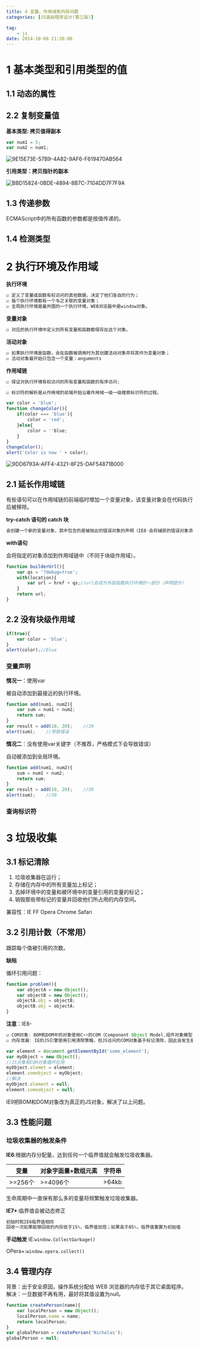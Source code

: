 ```yaml
---
title: 4 变量、作用域和内存问题
categories: [JS高级程序设计(第三版)]

tag:
    - js
date: 2014-10-08 21:26:06
---
```


# 1 基本类型和引用类型的值
## 1.1 动态的属性
## 2.2 复制变量值

**基本类型: 拷贝值得副本**

```js
var num1 = 5;
var num2 = num1;
```

![9E15E73E-57B9-4A82-9AF6-F619470AB564](http://o6ul1xz4z.bkt.clouddn.com/2017-04-08-9E15E73E-57B9-4A82-9AF6-F619470AB564.png)



**引用类型：拷贝指针的副本**

![BBD15824-0BDE-4894-8B7C-7104DD7F7F9A](http://o6ul1xz4z.bkt.clouddn.com/2017-04-08-BBD15824-0BDE-4894-8B7C-7104DD7F7F9A.png)


## 1.3 传递参数
ECMAScript中的所有函数的参数都是按值传递的。

## 1.4 检测类型
# 2 执行环境及作用域
**执行环境**

```js
☑︎ 定义了变量或函数有权访问的其他数据，决定了他们各自的行为；
☑︎ 每个执行环境都有一个与之关联的变量对象；
☑︎ 全局执行环境是最外围的一个执行环境，WEB浏览器中是window对象。
```

**变量对象**

```js
☑︎ 对应的执行环境中定义的所有变量和函数都保存在这个对象。
```

**活动对象**

```js
☑︎ 如果执行环境是函数，会在函数被调用时为其创建活动对象并将其作为变量对象；
☑︎ 活动对象最开始只包含一个变量：anguments
```

**作用域链**

```js
☑︎ 保证对执行环境有权访问的所有变量和函数的有序访问;

☑︎ 标识符的解析是从作用域的前端开始沿着作用域一级一级搜索标识符的过程。
```

```js
var color = 'blue';
function changeColor(){
    if(color === 'blue'){
        color = 'red';
    }else{
        color = ''blue;
    }
}
changeColor();
alert('Color is now ' + color);
```

![9DD6793A-AFF4-4321-8F25-DAF54871B000](http://o6ul1xz4z.bkt.clouddn.com/2017-04-08-9DD6793A-AFF4-4321-8F25-DAF54871B000.png)

## 2.1 延长作用域链

有些语句可以在作用域链的前端临时增加一个变量对象，该变量对象会在代码执行后被移除。

**try-catch 语句的 catch 块**

```js
会创建一个新的变量对象，其中包含的是被抛出的错误对象的声明（IE8-会将捕获的错误对象添加到catch所在的外部执行环境的变量对象，而不是catch语句的变量对象中。）。
```

**with语句**

会将指定的对象添加到作用域链中（不同于块级作用域）。

```js
function builderUrl(){
    var qs = '?debug=true';
    with(location){
        var url = href + qs;//url会成为外部函数执行环境的一部分（声明提升）
    }
    return url;
}
```



## 2.2 没有块级作用域

```js
if(true){
    var color = 'blue';
}
alert(color);//blue
```

### 变量声明

**情况一**：使用var

被自动添加到最接近的执行环境。

```js
function add(num1, num2){
    var sum = num1 + num2;
    return sum;
}
var result = add(10, 20);    //30
alert(sum);    //导致错误
```

**情况二**：没有使用var关键字（不推荐，严格模式下会导致错误）

自动被添加到全局环境。

```js
function add(num1, num2){
    sum = num1 + num2;
    return sum;
}
var result = add(10, 20);    //30
alert(sum);    //30
```

### 查询标识符

# 3 垃圾收集
## 3.1 标记清除


1. 垃圾收集器在运行；
2. 存储在内存中的所有变量加上标记；
3. 去掉环境中的变量和被环境中的变量引用的变量的标记；
4. 销毁那些带标记的变量并回收他们所占用的内存空间。

兼容性：IE  FF  Opera Chrome  Safari

## 3.2 引用计数（不常用）
跟踪每个值被引用的次数。

**缺陷**

循环引用问题：

```js
function problem(){
    var objectA = new Object();
    var objectB = new Object();
    objectA.obj = objectB;
    objectB.obj = objectA;    
}
```

**注意**：IE8-

```js
☑︎ COM对象: BOM和DOM中的对象使用C++的COM（Component Object Model,组件对象模型）对象实现。
☑︎ 内存泄漏: IE的JS引擎使用引用清除策略，但JS访问的COM对象基于标记清除，因此会发生循环引用问题
```

```js
var element = document.getElementById('some_element');
var myObject = new Object();
//JS对象和COM对象循环应用
myObject.elemet = element;
element.somebject = myObject;
//解决
myObject.element = null;
element.someobject = null;
```

IE9把BOM和DOM对象改为真正的JS对象，解决了以上问题。


## 3.3 性能问题

### 垃圾收集器的触发条件

**IE6**:根据内存分配量，达到任何一个临界值就会触发垃圾收集器。

| 变量     | 对象字面量+数组元素 | 字符串   |
| ------ | ---------- | ----- |
| >=256个 | >=4096个    | >64kb |

生命周期中一直保有那么多的变量将频繁触发垃圾收集器。

**IE7+**:临界值会被动态修正

```js
初始时和IE6临界值相同
回收一次如果能够回收的内存低于15%，临界值加倍；如果高于85%，临界值重置为初始值
```

**手动触发**
IE:`window.CollectGarbage()`

OPera+:`window.opera.collect()`

## 3.4 管理内存
背景：出于安全原因，操作系统分配给 WEB 浏览器的内存低于其它桌面程序。
解决：一旦数据不再有用，最好将其值设置为null。

```js
function createPerson(name){
    var localPerson = new Object();
    localPerson.name = name;
    return localPerson;
}
var globalPerson = createPerson('Nicholas');
globalPerson = null;
```
